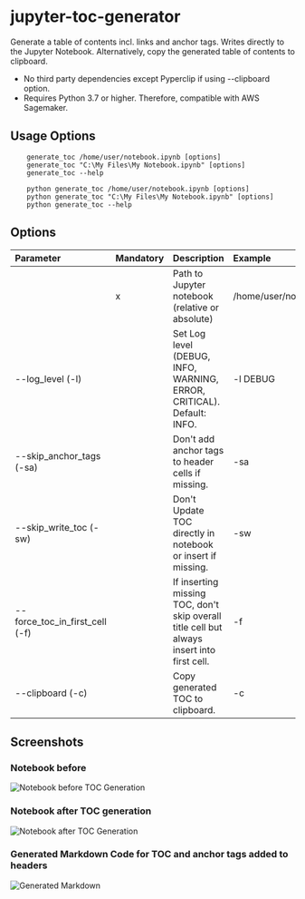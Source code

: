 # jupyter-toc-generator
Generate a table of contents incl. links and anchor tags. Writes directly to the Jupyter Notebook. 
Alternatively, copy the generated table of contents to clipboard.

* No third party dependencies except Pyperclip if using --clipboard option.
* Requires Python 3.7 or higher. Therefore, compatible with AWS Sagemaker.


## Usage Options
```
    generate_toc /home/user/notebook.ipynb [options]
    generate_toc "C:\My Files\My Notebook.ipynb" [options]
    generate_toc --help

    python generate_toc /home/user/notebook.ipynb [options]
    python generate_toc "C:\My Files\My Notebook.ipynb" [options]
    python generate_toc --help
```

## Options

| Parameter                      | Mandatory | Description                                                                                | Example                   |
|:-------------------------------|:----------|:-------------------------------------------------------------------------------------------|:--------------------------|
|                                | x         | Path to Jupyter notebook (relative or absolute)                                            | /home/user/notebook.ipynp |
| --log_level (-l)               |           | Set Log level (DEBUG, INFO, WARNING, ERROR, CRITICAL). Default: INFO.                      | -l DEBUG                  |
| --skip_anchor_tags (-sa)       |           | Don't add anchor tags to header cells if missing.                                          | -sa                       |
| --skip_write_toc (-sw)         |           | Don't Update TOC directly in notebook or insert if missing.                                | -sw                       |
| --force_toc_in_first_cell (-f) |           | If inserting missing TOC, don't skip overall title cell but always insert into first cell. | -f                        |
| --clipboard (-c)               |           | Copy generated TOC to clipboard.                                                           | -c                        |

## Screenshots
### Notebook before
![Notebook before TOC Generation](static/before_generation.png)

### Notebook after TOC generation
![Notebook after TOC Generation](static/after_generation.png)

### Generated Markdown Code for TOC and anchor tags added to headers
![Generated Markdown](static/generated_markdown.png)
